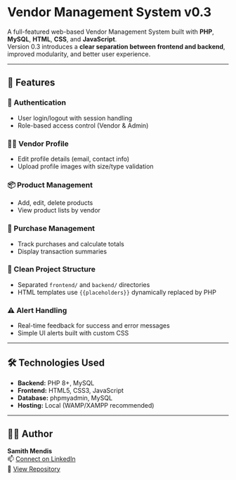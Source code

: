 # Vendor Management System v0.3

A full-featured web-based Vendor Management System built with **PHP**, **MySQL**, **HTML**, **CSS**, and **JavaScript**.  
Version 0.3 introduces a **clear separation between frontend and backend**, improved modularity, and better user experience.

---

## 🚀 Features

### 🔐 Authentication
- User login/logout with session handling
- Role-based access control (Vendor & Admin)

### 🧑‍💼 Vendor Profile
- Edit profile details (email, contact info)
- Upload profile images with size/type validation

### 📦 Product Management
- Add, edit, delete products
- View product lists by vendor

### 🛒 Purchase Management
- Track purchases and calculate totals
- Display transaction summaries

### 📂 Clean Project Structure
- Separated `frontend/` and `backend/` directories
- HTML templates use `{{placeholders}}` dynamically replaced by PHP

### ⚠️ Alert Handling
- Real-time feedback for success and error messages
- Simple UI alerts built with custom CSS

---

## 🛠️ Technologies Used

- **Backend:** PHP 8+, MySQL
- **Frontend:** HTML5, CSS3, JavaScript
- **Database:** phpmyadmin, MySQL
- **Hosting:** Local (WAMP/XAMPP recommended)

---

## 🙋‍♂️ Author

**Samith Mendis**  
📫 [Connect on LinkedIn](https://linkedin.com/in/dsamithmendis)  
🔗 [View Repository](https://github.com/dsamithmendis/vendormanagementsystem)
